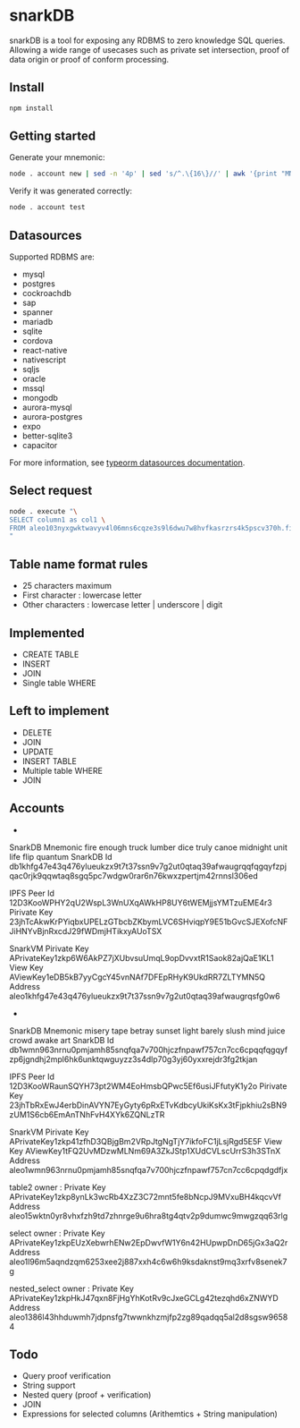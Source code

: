 # snarkDB

snarkDB is a tool for exposing any RDBMS to zero knowledge SQL queries. Allowing a wide range of usecases such as private set intersection, proof of data origin or proof of conform processing.

## Install

```bash
npm install
```

## Getting started

Generate your mnemonic:

```bash
node . account new | sed -n '4p' | sed 's/^.\{16\}//' | awk '{print "MNEMONIC="$0}' > .env.local
```

Verify it was generated correctly:

```bash
node . account test
```

## Datasources

Supported RDBMS are:

- mysql
- postgres
- cockroachdb
- sap
- spanner
- mariadb
- sqlite
- cordova
- react-native
- nativescript
- sqljs
- oracle
- mssql
- mongodb
- aurora-mysql
- aurora-postgres
- expo
- better-sqlite3
- capacitor

For more information, see [typeorm datasources documentation](https://github.com/typeorm/typeorm/blob/master/docs/data-source-options.md#what-is-datasourceoptions).

## Select request

```bash
node . execute "\
SELECT column1 as col1 \
FROM aleo103nyxgwktwavyv4l06mns6cqze3s9l6dwu7w8hvfkasrzrs4k5pscv370h.first_table
"
```

## Table name format rules

- 25 characters maximum
- First character : lowercase letter
- Other characters : lowercase letter | underscore | digit

## Implemented

- CREATE TABLE
- INSERT
- JOIN
- Single table WHERE

## Left to implement

- DELETE
- JOIN
- UPDATE
- INSERT TABLE
- Multiple table WHERE
- JOIN

## Accounts

-

  SnarkDB
    Mnemonic
      fire enough truck lumber dice truly canoe midnight unit life flip quantum
    SnarkDB Id
      db1khfg47e43q476ylueukzx9t7t37ssn9v7g2ut0qtaq39afwaugrqqfqgqyfzpjqac0rjk9qqwtaq8sgq5pc7wdgw0rar6n76kwxzpertjm42rnnsl306ed

  IPFS
    Peer Id
      12D3KooWPHY2qU2WspL3WnUXqAWkHP8UY6tWEMjjsYMTzuEME4r3
    Pirivate Key
      23jhTcAkwKrPYiqbxUPELzGTbcbZKbymLVC6SHviqpY9E51bGvcSJEXofcNFJiHNYvBjnRxcdJ29fWDmjHTikxyAUoTSX

  SnarkVM
    Pirivate Key
      APrivateKey1zkp6W6AkPZ7jXUbvsuUmqL9opDvvxtR1Saok82ajQaE1KL1
    View Key
      AViewKey1eDB5kB7yyCgcY45vnNAf7DFEpRHyK9UkdRR7ZLTYMN5Q
    Address
      aleo1khfg47e43q476ylueukzx9t7t37ssn9v7g2ut0qtaq39afwaugrqsfg0w6

-

  SnarkDB
    Mnemonic
      misery tape betray sunset light barely slush mind juice crowd awake art
    SnarkDB Id
      db1wmn963nrnu0pmjamh85snqfqa7v700hjczfnpawf757cn7cc6cpqqfqgqyfzp6jgndhj2mpl6hk6unktqwguyzz3s4dlp70g3yj60yxxrejdr3fg2tkjan

  IPFS
    Peer Id
      12D3KooWRaunSQYH73pt2WM4EoHmsbQPwc5Ef6usiJFfutyK1y2o
    Pirivate Key
      23jhTbRxEwJ4erbDinAVYN7EyGyty6pRxETvKdbcyUkiKsKx3tFjpkhiu2sBN9zUM1S6cb6EmAnTNhFvH4XYk6ZQNLzTR

  SnarkVM
    Pirivate Key
      APrivateKey1zkp41zfhD3QBjgBm2VRpJtgNgTjY7ikfoFC1jLsjRgd5E5F
    View Key
      AViewKey1tFQ2UvMDzwMLNm69A3ZkJStp1XUdCVLscUrrS3h3STnX
    Address
      aleo1wmn963nrnu0pmjamh85snqfqa7v700hjczfnpawf757cn7cc6cpqdgdfjx

table2 owner :
  Private Key  APrivateKey1zkp8ynLk3wcRb4XzZ3C72mnt5fe8bNcpJ9MVxuBH4kqcvVf
      Address  aleo15wktn0yr8vhxfzh9td7zhnrge9u6hra8tg4qtv2p9dumwc9mwgzqq63rlg

select owner :
  Private Key  APrivateKey1zkpEUzXebwrhENw2EpDwvfW1Y6n42HUpwpDnD65jGx3aQ2r
      Address  aleo1l96m5aqndzqm6253xee2j887xxh4c6w6h9ksdaknst9mq3xrfv8senek7g

nested_select owner :
  Private Key  APrivateKey1zkpHkJ47qxn8FjHgYhKotRv9cJxeGCLg42tezqhd6xZNWYD
      Address  aleo1386l43hhduwmh7jdpnsfg7twwnkhzmjfp2zg89qadqq5al2d8sgsw96584

## Todo

- Query proof verification
- String support
- Nested query (proof + verification)
- JOIN
- Expressions for selected columns (Arithemtics + String manipulation)
